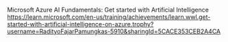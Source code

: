 Microsoft Azure AI Fundamentals: Get started with Artificial Intelligence <br/>
https://learn.microsoft.com/en-us/training/achievements/learn.wwl.get-started-with-artificial-intelligence-on-azure.trophy?username=RadityoFajarPamungkas-5910&sharingId=5CACE353CEB2A4CA
